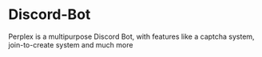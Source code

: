 # Discord-Bot
Perplex is a multipurpose Discord Bot, with features like a captcha system, join-to-create system and much more
